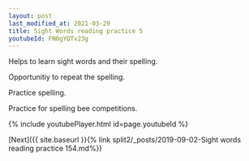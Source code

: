 ```yaml
---
layout: post
last_modified_at: 2021-03-29
title: Sight Words reading practice 5
youtubeId: FN0gYQTv23g
---
```

 
 
Helps to learn sight words and their spelling.

Opportunitiy to repeat the spelling. 

Practice spelling. 
 
Practice for spelling bee competitions. 
 
{% include youtubePlayer.html id=page.youtubeId %}
 
 

[Next]({{ site.baseurl }}{% link  split2/_posts/2019-09-02-Sight words reading practice 154.md%})
 
